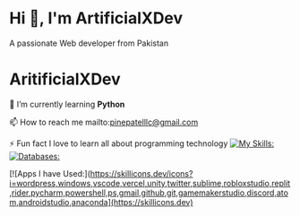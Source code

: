 
# Hi 👋, I'm ArtificialXDev
A passionate Web developer from Pakistan

# AritificialXDev

🌱 I’m currently learning **Python**

📫 How to reach me mailto:pinepatelllc@gmail.com

⚡ Fun fact I love to learn all about programming technology
[![My Skills:](https://skillicons.dev/icons?i=js,html,css,py,nodejs,lua,tailwind,svelte,npm,pnpm,nextjs,netlify,materialui,matlab,md,flask,firebase,express,django,discordjs,appwrite)](https://skillicons.dev)
[![Databases:](https://skillicons.dev/icons?i=js,mongodb,mysql,sqlite,supabase)](https://skillicons.dev)

[![Apps I have Used:](https://skillicons.dev/icons?i=wordpress,windows,vscode,vercel,unity,twitter,sublime,robloxstudio,replit,rider,pycharm,powershell,ps,gmail,github,git,gamemakerstudio,discord,atom,androidstudio,anaconda](https://skillicons.dev)

